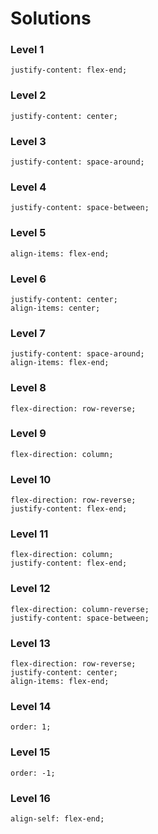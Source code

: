 # Solutions

### Level 1

    justify-content: flex-end;

### Level 2

    justify-content: center;

### Level 3

    justify-content: space-around;

### Level 4

    justify-content: space-between;

### Level 5

    align-items: flex-end;

### Level 6

    justify-content: center;
    align-items: center;

### Level 7

    justify-content: space-around;
    align-items: flex-end;

### Level 8

    flex-direction: row-reverse;

### Level 9

    flex-direction: column;

### Level 10

    flex-direction: row-reverse;
    justify-content: flex-end;

### Level 11

    flex-direction: column;
    justify-content: flex-end;

### Level 12

    flex-direction: column-reverse;
    justify-content: space-between;

### Level 13

    flex-direction: row-reverse;
    justify-content: center;
    align-items: flex-end;

### Level 14

    order: 1;

### Level 15

    order: -1;

### Level 16

    align-self: flex-end;
